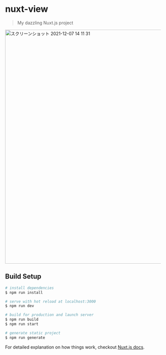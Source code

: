 # nuxt-view

> My dazzling Nuxt.js project
<img width="758" alt="スクリーンショット 2021-12-07 14 11 31" src="https://user-images.githubusercontent.com/3797539/144970705-2f0eaa45-a2e6-4b59-aa66-8a8fcc94f0e7.png">

## Build Setup

``` bash
# install dependencies
$ npm run install

# serve with hot reload at localhost:3000
$ npm run dev

# build for production and launch server
$ npm run build
$ npm run start

# generate static project
$ npm run generate
```

For detailed explanation on how things work, checkout [Nuxt.js docs](https://nuxtjs.org).
